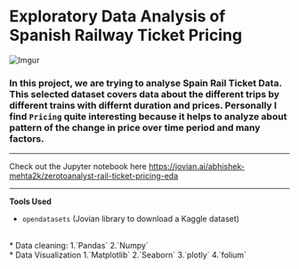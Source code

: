 # Exploratory Data Analysis of Spanish Railway Ticket Pricing
![Imgur](https://imgur.com/uYkbc8N.jpg)

### In this project, we are trying to analyse Spain Rail Ticket Data. This selected dataset covers data about the different trips by different trains with differnt duration and prices.  Personally I find `Pricing` quite interesting because it helps to analyze about pattern of the change in price over time period and many factors.

---
Check out the Jupyter notebook here https://jovian.ai/abhishek-mehta2k/zerotoanalyst-rail-ticket-pricing-eda

---
**Tools Used**
* `opendatasets` (Jovian library to download a Kaggle dataset) 
<br>
* Data cleaning:
  1.`Pandas`  
  2.`Numpy`
<br>
* Data Visualization
  1.`Matplotlib`   
  2.`Seaborn`  
  3.`plotly`  
  4.`folium`
